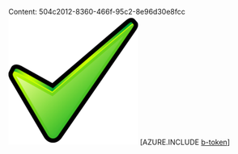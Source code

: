 Content: 504c2012-8360-466f-95c2-8e96d30e8fcc![image](0c2f76c1-3870-43c1-a383-aa955f80395e.png)
[AZURE.INCLUDE [b-token](3f7a3a59-3182-4dde-9e52-e77e1a8bdb5c.md)]
